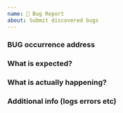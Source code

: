 ```yaml
---
name: 🐛 Bug Report
about: Submit discovered bugs
---
```


<!--
Please ensure you have read [wiki](https://github.com/xtaodada/PagerMaid-Modify/wiki), and provide all the information required by this template.
Otherwise the issue will be closed immediately.Please do not repeat the issue.
-->

### BUG occurrence address

### What is expected?

### What is actually happening?

### Additional info (logs errors etc)

<!--
Please ensure you have deployed the [master branch](https://github.com/xtaodada/PagerMaid-Modify/tree/master) 

generated by github-issue-template.This issue is in English.
-->
